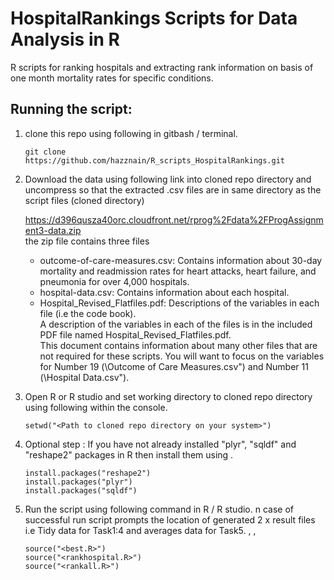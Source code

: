 HospitalRankings Scripts for Data Analysis in R 
===============================================

R scripts for ranking hospitals and extracting rank information on basis of one month mortality rates for specific conditions.

## Running the script:

1.  clone this repo using following in gitbash / terminal.   

	`git clone https://github.com/hazznain/R_scripts_HospitalRankings.git`
	
		
2.	Download the data using following link into cloned repo directory and uncompress so that the extracted .csv files are in same directory as the script files (cloned directory)   

	https://d396qusza40orc.cloudfront.net/rprog%2Fdata%2FProgAssignment3-data.zip     
	the zip file contains three files   
	* outcome-of-care-measures.csv: Contains information about 30-day mortality and readmission rates 	for heart attacks, heart failure, and pneumonia for over 4,000 hospitals.
	* hospital-data.csv: Contains information about each hospital.
	* Hospital_Revised_Flatfiles.pdf: Descriptions of the variables in each file (i.e the code book).    
	A description of the variables in each of the files is in the included PDF file named Hospital_Revised_Flatfiles.pdf.     
	This document contains information about many other files that are not required for these scripts. You will want to focus on the variables for Number 19 (\Outcome of Care Measures.csv") and
	Number 11 (\Hospital Data.csv").    
	

3.	Open R or R studio and set working directory to cloned repo directory using following within the console.  
	
	`setwd("<Path to cloned repo directory on your system>")`
	
4.  Optional step : If you have not already installed "plyr", "sqldf" and "reshape2" packages in R then install them using .  

	`install.packages("reshape2")`  
	`install.packages("plyr")`  
	`install.packages("sqldf")`  
	
5.	Run the script using following command in R / R studio. n case of successful run script prompts the location of generated 2 x result files i.e Tidy data for Task1:4 and averages data for Task5.   , , 

	`source("<best.R>")`      
	`source("<rankhospital.R>")`    
	`source("<rankall.R>")`     
